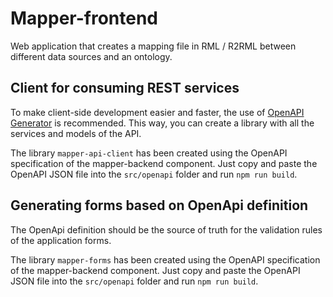 # Mapper-frontend

Web application that creates a mapping file in RML / R2RML between different data sources and an ontology.

## Client for consuming REST services

To make client-side development easier and faster, the use of [OpenAPI Generator](https://openapi-generator.tech/docs/installation/) is recommended. This way, you can create a library with all the services and models of the API.

The library `mapper-api-client` has been created using the OpenAPI specification of the mapper-backend component. Just copy and paste the OpenAPI JSON file into the `src/openapi` folder and run `npm run build`.

## Generating forms based on OpenApi definition

The OpenApi definition should be the source of truth for the validation rules of the application forms.

The library `mapper-forms` has been created using the OpenAPI specification of the mapper-backend component. Just copy and paste the OpenAPI JSON file into the `src/openapi` folder and run `npm run build`.
